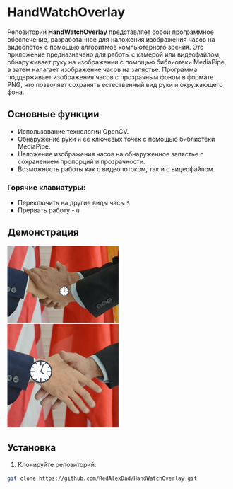 # HandWatchOverlay

Репозиторий **HandWatchOverlay** представляет собой программное обеспечение, разработанное для наложения изображения
часов на видеопоток с помощью алгоритмов компьютерного зрения. Это приложение предназначено для работы с камерой или
видеофайлом, обнаруживает руку на изображении с помощью библиотеки MediaPipe, а затем налагает изображение часов на
запястье. Программа поддерживает изображения часов с прозрачным фоном в формате PNG, что позволяет сохранять
естественный вид руки и окружающего фона.

## Основные функции

- Использование технологии OpenCV.
- Обнаружение руки и ее ключевых точек с помощью библиотеки MediaPipe.
- Наложение изображения часов на обнаруженное запястье с сохранением пропорций и прозрачности.
- Возможность работы как с видеопотоком, так и с видеофайлом.

### Горячие клавиатуры:
- Переключить на другие виды часы `S`
- Прервать работу - `Q`

## Демонстрация

<img src="images/img.png" alt="img.png" width="50%" height="50%">
<img src="images/img_1.png" alt="img_1.png" width="50%" height="50%">

## Установка

1. Клонируйте репозиторий:

```bash
git clone https://github.com/RedAlexDad/HandWatchOverlay.git
```

